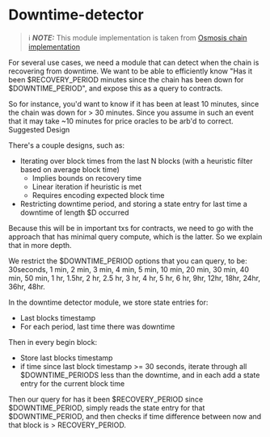 # Downtime-detector

> ℹ️ **_NOTE:_** This module implementation is taken from [Osmosis chain implementation](https://github.com/osmosis-labs/osmosis/tree/main/x/downtime-detector)

For several use cases, we need a module that can detect when the chain is recovering from downtime. We want to be able to efficiently know "Has it been $RECOVERY_PERIOD minutes since the chain has been down for $DOWNTIME_PERIOD", and expose this as a query to contracts.

So for instance, you'd want to know if it has been at least 10 minutes, since the chain was down for > 30 minutes. Since you assume in such an event that it may take ~10 minutes for price oracles to be arb'd to correct.
Suggested Design

There's a couple designs, such as:

* Iterating over block times from the last N blocks (with a heuristic filter based on average block time)
    * Implies bounds on recovery time
    * Linear iteration if heuristic is met
    * Requires encoding expected block time
* Restricting downtime period, and storing a state entry for last time a downtime of length $D occurred

Because this will be in important txs for contracts, we need to go with the approach that has minimal query compute, which is the latter. So we explain that in more depth.

We restrict the $DOWNTIME_PERIOD options that you can query, to be: 30seconds, 1 min, 2 min, 3 min, 4 min, 5 min, 10 min, 20 min, 30 min, 40 min, 50 min, 1 hr, 1.5hr, 2 hr, 2.5 hr, 3 hr, 4 hr, 5 hr, 6 hr, 9hr, 12hr, 18hr, 24hr, 36hr, 48hr.

In the downtime detector module, we store state entries for:

* Last blocks timestamp
* For each period, last time there was downtime

Then in every begin block:

* Store last blocks timestamp
* if time since last block timestamp >= 30 seconds, iterate through all $DOWNTIME_PERIODS less than the downtime, and in each add a state entry for the current block time

Then our query for has it been $RECOVERY_PERIOD since $DOWNTIME_PERIOD, simply reads the state entry for that $DOWNTIME_PERIOD, and then checks if time difference between now and that block is > RECOVERY_PERIOD.